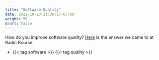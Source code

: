 ```yaml
---
title: "Software Quality"
date: 2022-10-23T21:36:17-07:00
weight: 99
draft: false
---
```

How do you improve software quality?
[Here](https://docs.google.com/document/d/e/2PACX-1vTj1RsamyxQc-WfGko_P4-xLMOkaQWVZ7ijiXbarDGG_ycxI4-MxGn5xpBMwe2rC-a-5wQK3QWRTXpQ/pub) is the answer we came to at Radin Bourse.

- {{< tag software >}} {{< tag quality >}} 
<!-- - {{< tag software >}} {{< tag quality >}} {{< tag trunk-based >}} {{< tag TDD >}} {{< tag pair-programming >}} -->
